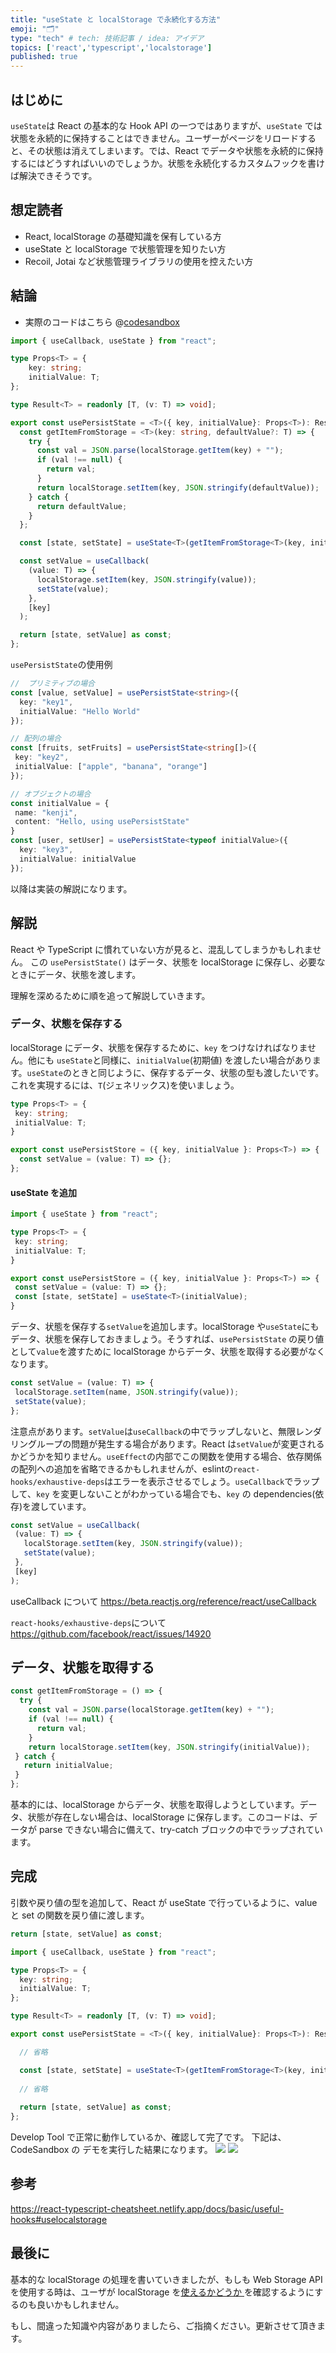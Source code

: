 ```yaml
---
title: "useState と localStorage で永続化する方法"
emoji: "🗂️"
type: "tech" # tech: 技術記事 / idea: アイデア
topics: ['react','typescript','localstorage']
published: true 
---
```

## はじめに
`useState`は React の基本的な Hook API の一つではありますが、`useState` では状態を永続的に保持することはできません。ユーザーがページをリロードすると、その状態は消えてしまいます。では、React でデータや状態を永続的に保持するにはどうすればいいのでしょうか。状態を永続化するカスタムフックを書けば解決できそうです。

## 想定読者
- React, localStorage の基礎知識を保有している方
- useState と localStorage で状態管理を知りたい方
- Recoil, Jotai など状態管理ライブラリの使用を控えたい方

## 結論
- 実際のコードはこちら
@[codesandbox](https://codesandbox.io/embed/usepersiststate-iuj52v?fontsize=14&hidenavigation=1&theme=dark)

```typescript
import { useCallback, useState } from "react";

type Props<T> = {
    key: string;
    initialValue: T;
};

type Result<T> = readonly [T, (v: T) => void];

export const usePersistState = <T>({ key, initialValue}: Props<T>): Result<T> => {
  const getItemFromStorage = <T>(key: string, defaultValue?: T) => {
    try {
      const val = JSON.parse(localStorage.getItem(key) + "");
      if (val !== null) {
        return val;
      }
      return localStorage.setItem(key, JSON.stringify(defaultValue));
    } catch {
      return defaultValue;
    }
  };

  const [state, setState] = useState<T>(getItemFromStorage<T>(key, initialValue));

  const setValue = useCallback(
    (value: T) => {
      localStorage.setItem(key, JSON.stringify(value));
      setState(value);
    }, 
    [key]
  );

  return [state, setValue] as const;
};
```
`usePersistState`の使用例
```typescript
//  プリミティブの場合
const [value, setValue] = usePersistState<string>({
  key: "key1",
  initialValue: "Hello World"
});

// 配列の場合
const [fruits, setFruits] = usePersistState<string[]>({
 key: "key2",
 initialValue: ["apple", "banana", "orange"] 
});

// オブジェクトの場合 
const initialValue = {
 name: "kenji",
 content: "Hello, using usePersistState"
}
const [user, setUser] = usePersistState<typeof initialValue>({
  key: "key3",
  initialValue: initialValue 
});
```
以降は実装の解説になります。

## 解説 
React や TypeScript に慣れていない方が見ると、混乱してしまうかもしれません。
この `usePersistState()` はデータ、状態を localStorage に保存し、必要なときにデータ、状態を渡します。

理解を深めるために順を追って解説していきます。

### データ、状態を保存する 
localStorage にデータ、状態を保存するために、`key` をつけなければなりません。他にも `useState`と同様に、`initialValue`(初期値) を渡したい場合があります。`useState`のときと同じように、保存するデータ、状態の型も渡したいです。これを実現するには、`T`(ジェネリックス)を使いましょう。

```typescript
type Props<T> = { 
 key: string; 
 initialValue: T;
}

export const usePersistStore = ({ key, initialValue }: Props<T>) => {
  const setValue = (value: T) => {};
};
```
#### useState を追加
```typescript
import { useState } from "react";

type Props<T> = { 
 key: string; 
 initialValue: T;
}

export const usePersistStore = ({ key, initialValue }: Props<T>) => {
 const setValue = (value: T) => {};
 const [state, setState] = useState<T>(initialValue);
}
```
データ、状態を保存する`setValue`を追加します。localStorage や`useState`にもデータ、状態を保存しておきましょう。そうすれば、`usePersistState` の戻り値として`value`を渡すために localStorage からデータ、状態を取得する必要がなくなります。
```typescript
const setValue = (value: T) => {
 localStorage.setItem(name, JSON.stringify(value));
 setState(value);
};
```
注意点があります。`setValue`は`useCallback`の中でラップしないと、無限レンダリングループの問題が発生する場合があります。React は`setValue`が変更されるかどうかを知りません。`useEffect`の内部でこの関数を使用する場合、依存関係の配列への追加を省略できるかもしれませんが、eslintの`react-hooks/exhaustive-deps`はエラーを表示させるでしょう。`useCallback`でラップして、`key` を変更しないことがわかっている場合でも、`key` の dependencies(依存)を渡しています。
```typescript
const setValue = useCallback(
 (value: T) => {
   localStorage.setItem(key, JSON.stringify(value));
   setState(value);
 }, 
 [key]
);
```
useCallback について
https://beta.reactjs.org/reference/react/useCallback

`react-hooks/exhaustive-deps`について
https://github.com/facebook/react/issues/14920

## データ、状態を取得する
```typescript
const getItemFromStorage = () => {
  try {
    const val = JSON.parse(localStorage.getItem(key) + "");
    if (val !== null) {
      return val;
    }
    return localStorage.setItem(key, JSON.stringify(initialValue));
 } catch {
   return initialValue;
 }
};
```
基本的には、localStorage からデータ、状態を取得しようとしています。データ、状態が存在しない場合は、localStorage に保存します。このコードは、データが parse できない場合に備えて、try-catch ブロックの中でラップされています。

## 完成
引数や戻り値の型を追加して、React が useState で行っているように、value と set の関数を戻り値に渡します。
```typescript
return [state, setValue] as const;
```

```typescript
import { useCallback, useState } from "react";

type Props<T> = {
  key: string;
  initialValue: T;
};

type Result<T> = readonly [T, (v: T) => void];

export const usePersistState = <T>({ key, initialValue}: Props<T>): Result<T> => {

  // 省略

  const [state, setState] = useState<T>(getItemFromStorage<T>(key, initialValue));
  
  // 省略
    
  return [state, setValue] as const;
};
```

Develop Tool で正常に動作しているか、確認して完了です。
下記は、CodeSandbox の デモを実行した結果になります。
![](/images/usePersistState2.png)
![](/images/usePersistState.png)

## 参考
https://react-typescript-cheatsheet.netlify.app/docs/basic/useful-hooks#uselocalstorage

## 最後に
基本的な localStorage の処理を書いていきましたが、もしも Web Storage API を使用する時は、ユーザが localStorage を[使えるかどうか ](https://developer.mozilla.org/en-US/docs/Web/API/Web_Storage_API/Using_the_Web_Storage_API#testing_for_availability)を確認するようにするのも良いかもしれません。

もし、間違った知識や内容がありましたら、ご指摘ください。更新させて頂きます。

